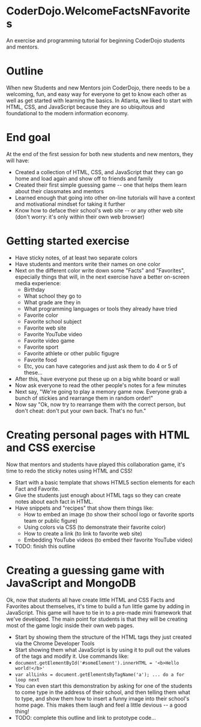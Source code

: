 # CoderDojo.WelcomeFactsNFavorites

An exercise and programming tutorial for beginning CoderDojo students and mentors.

# Outline

When new Students and new Mentors join CoderDojo, there needs to be a welcoming, fun, and easy way for everyone to get to know each other as well as get started with learning the basics. In Atlanta, we liked to start with HTML, CSS, and JavaScript because they are so ubiquitous and foundational to the modern information economy.

# End goal

At the end of the first session for both new students and new mentors, they will have:

* Created a collection of HTML, CSS, and JavaScript that they can go home and load again and show off to friends and family
* Created their first simple guessing game -- one that helps them learn about their classmates and mentors
* Learned enough that going into other on-line tutorials will have a context and motivational mindset for taking it further
* Know how to deface their school's web site -- or any other web site (don't worry: it's only within their own web browser)


# Getting started exercise

* Have sticky notes, of at least two separate colors
* Have students and mentors write their names on one color
* Next on the different color write down some "Facts" and "Favorites", especially things that will, in the next exercise have a better on-screen media experience:
  * Birthday
  * What school they go to 
  * What grade are they in
  * What programming languages or tools they already have tried
  * Favorite color
  * Favorite school subject
  * Favorite web site
  * Favorite YouTube video
  * Favorite video game
  * Favorite sport
  * Favorite athlete or other public figugre
  * Favorite food
  * Etc, you can have categories and just ask them to do 4 or 5 of these...
* After this, have everyone put these up on a big white board or wall
* Now ask everyone to read the other people's notes for a few minutes
* Next say, "We're going to play a memory game now. Everyone grab a bunch of stickies and rearrange them in random order!"
* Now say "Ok, now try to rearrange them with the correct person, but don't cheat: don't put your own back. That's no fun."

# Creating personal pages with HTML and CSS exercise

Now that mentors and students have played this collaboration game, it's time to redo the sticky notes using HTML and CSS!

* Start with a basic template that shows HTML5 section elements for each Fact and Favorite.
* Give the students just enough about HTML tags so they can create notes about each fact in HTML.
* Have snippets and "recipes" that show them things like:
  * How to embed an image (to show their school logo or favorite sports team or public figure)
  * Using colors via CSS (to demonstrate their favorite color)
  * How to create a link (to link to favorite web site)
  * Embedding YouTube videos (to embed their favorite YouTube video)
* TODO: finish this outline


# Creating a guessing game with JavaScript and MongoDB

Ok, now that students all have create little HTML and CSS Facts and Favorites about themselves, it's time to build a fun little game by adding in JavaScript. This game will have to tie in to a pre-made mini framework that we've developed. The main point for students is that they will be creating most of the game logic inside their own web pages.

* Start by showing them the structure of the HTML tags they just created via the Chrome Developer Tools
* Start showing them what JavaScript is by using it to pull out the values of the tags and modify it. Use commands like:
 * `document.getElementById('#someElement').innerHTML = '<b>Hello world!</b>'`
 * `var allLinks = document.getElementsByTagName('a'); ... do a for loop next`
* You can even start this demonstration by asking for one of the students to come type in the address of their school, and then telling them what to type, and show them how to insert a funny image into their school's home page. This makes them laugh and feel a little devious -- a good thing!
* TODO: complete this outline and link to prototype code...
 
  






